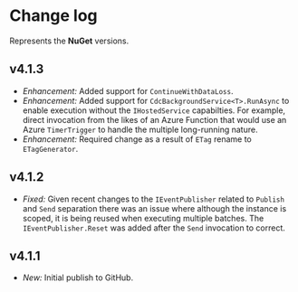 ﻿# Change log

Represents the **NuGet** versions.

## v4.1.3
- *Enhancement:* Added support for `ContinueWithDataLoss`.
- *Enhancement:* Added support for `CdcBackgroundService<T>.RunAsync` to enable execution without the `IHostedService` capabilties. For example, direct invocation from the likes of an Azure Function that would use an Azure `TimerTrigger` to handle the multiple long-running nature.
- *Enhancement:* Required change as a result of `ETag` rename to `ETagGenerator`.

## v4.1.2
- *Fixed:* Given recent changes to the `IEventPublisher` related to `Publish` and `Send` separation there was an issue where although the instance is scoped, it is being reused when executing multiple batches. The `IEventPublisher.Reset` was added after the `Send` invocation to correct.

## v4.1.1
- *New:* Initial publish to GitHub.
